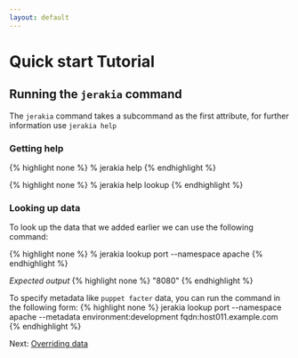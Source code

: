 ```yaml
---
layout: default
---
```


# Quick start Tutorial

## Running the `jerakia` command

The `jerakia` command takes a subcommand as the first attribute, for further information use `jerakia help`

### Getting help

{% highlight none %}
% jerakia help
{% endhighlight %}

{% highlight none %}
% jerakia help lookup
{% endhighlight %}

### Looking up data

To look up the data that we added earlier we can use the following command:

{% highlight none %}
% jerakia lookup port --namespace apache 
{% endhighlight %}

_Expected output_
{% highlight none %}
"8080"
{% endhighlight %}

To specify metadata like `puppet facter` data, you can run the command in the following form:
{% highlight none %}
jerakia lookup port --namespace apache --metadata environment:development fqdn:host011.example.com
{% endhighlight %}


Next: [Overriding data](/tutorial/override)
